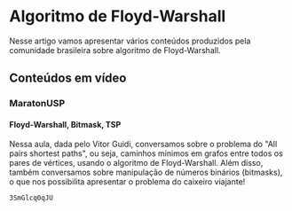 # Algoritmo de Floyd-Warshall

Nesse artigo vamos apresentar vários conteúdos produzidos pela comunidade brasileira sobre algoritmo de Floyd-Warshall.

## Conteúdos em vídeo

### MaratonUSP

#### Floyd-Warshall, Bitmask, TSP

Nessa aula, dada pelo Vitor Guidi, conversamos sobre o problema do "All pairs shortest paths", ou seja,  caminhos mínimos em grafos entre todos os pares de vértices, usando o algoritmo de Floyd-Warshall.
Além disso, também conversamos sobre manipulação de números binários (bitmasks), o que nos possibilita apresentar o problema do caixeiro viajante!

```youtube
3SmGlcq0qJU
```